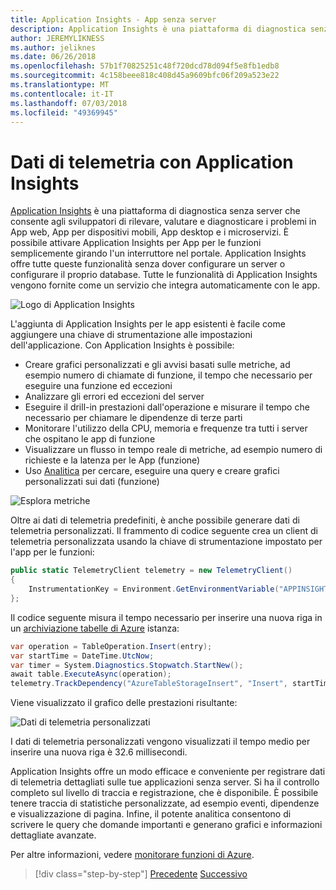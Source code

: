 ```yaml
---
title: Application Insights - App senza server
description: Application Insights è una piattaforma di diagnostica senza server che consente agli sviluppatori di rilevare, valutare e diagnosticare i problemi in App web, App per dispositivi mobili, App desktop e i microservizi.
author: JEREMYLIKNESS
ms.author: jeliknes
ms.date: 06/26/2018
ms.openlocfilehash: 57b1f70825251c48f720dcd78d094f5e8fb1edb8
ms.sourcegitcommit: 4c158beee818c408d45a9609bfc06f209a523e22
ms.translationtype: MT
ms.contentlocale: it-IT
ms.lasthandoff: 07/03/2018
ms.locfileid: "49369945"
---
```

# <a name="telemetry-with-application-insights"></a>Dati di telemetria con Application Insights

[Application Insights](https://docs.microsoft.com/azure/application-insights) è una piattaforma di diagnostica senza server che consente agli sviluppatori di rilevare, valutare e diagnosticare i problemi in App web, App per dispositivi mobili, App desktop e i microservizi. È possibile attivare Application Insights per App per le funzioni semplicemente girando l'un interruttore nel portale. Application Insights offre tutte queste funzionalità senza dover configurare un server o configurare il proprio database. Tutte le funzionalità di Application Insights vengono fornite come un servizio che integra automaticamente con le app.

![Logo di Application Insights](./media/application-insights-logo.png)

L'aggiunta di Application Insights per le app esistenti è facile come aggiungere una chiave di strumentazione alle impostazioni dell'applicazione. Con Application Insights è possibile:

* Creare grafici personalizzati e gli avvisi basati sulle metriche, ad esempio numero di chiamate di funzione, il tempo che necessario per eseguire una funzione ed eccezioni
* Analizzare gli errori ed eccezioni del server
* Eseguire il drill-in prestazioni dall'operazione e misurare il tempo che necessario per chiamare le dipendenze di terze parti
* Monitorare l'utilizzo della CPU, memoria e frequenze tra tutti i server che ospitano le app di funzione
* Visualizzare un flusso in tempo reale di metriche, ad esempio numero di richieste e la latenza per le App (funzione)
* Uso [Analitica](https://docs.microsoft.com/azure/application-insights/app-insights-analytics) per cercare, eseguire una query e creare grafici personalizzati sui dati (funzione)

![Esplora metriche](./media/metrics-explorer.png)

Oltre ai dati di telemetria predefiniti, è anche possibile generare dati di telemetria personalizzati. Il frammento di codice seguente crea un client di telemetria personalizzata usando la chiave di strumentazione impostato per l'app per le funzioni:

```csharp
public static TelemetryClient telemetry = new TelemetryClient()
{
    InstrumentationKey = Environment.GetEnvironmentVariable("APPINSIGHTS_INSTRUMENTATIONKEY")
};
```

Il codice seguente misura il tempo necessario per inserire una nuova riga in un [archiviazione tabelle di Azure](https://docs.microsoft.com/azure/cosmos-db/table-storage-overview) istanza:

```csharp
var operation = TableOperation.Insert(entry);
var startTime = DateTime.UtcNow;
var timer = System.Diagnostics.Stopwatch.StartNew();
await table.ExecuteAsync(operation);
telemetry.TrackDependency("AzureTableStorageInsert", "Insert", startTime, timer.Elapsed, true);
```

Viene visualizzato il grafico delle prestazioni risultante:

![Dati di telemetria personalizzati](./media/custom-telemetry.png)

I dati di telemetria personalizzati vengono visualizzati il tempo medio per inserire una nuova riga è 32.6 millisecondi.

Application Insights offre un modo efficace e conveniente per registrare dati di telemetria dettagliati sulle tue applicazioni senza server. Si ha il controllo completo sul livello di traccia e registrazione, che è disponibile. È possibile tenere traccia di statistiche personalizzate, ad esempio eventi, dipendenze e visualizzazione di pagina. Infine, il potente analitica consentono di scrivere le query che domande importanti e generano grafici e informazioni dettagliate avanzate.

Per altre informazioni, vedere [monitorare funzioni di Azure](https://docs.microsoft.com/azure/azure-functions/functions-monitoring).

>[!div class="step-by-step"]
[Precedente](azure-functions.md)
[Successivo](logic-apps.md)